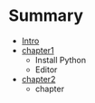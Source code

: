 # Summary

* [Intro](intro.md)
* [chapter1](chapter1.md)
   * Install Python
   * Editor
* [chapter2](chapter2.md)
   * chapter

